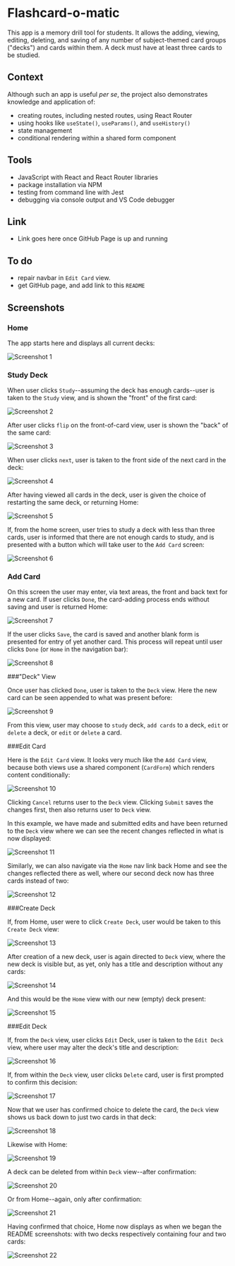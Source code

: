 # Flashcard-o-matic

This app is a memory drill tool for students.  It allows the adding, viewing, editing, deleting, and saving of any number of subject-themed card groups ("decks") and cards within them.  A deck must have at least three cards to be studied.   

## Context

Although such an app is useful _per se_, the project also demonstrates knowledge and application of:
* creating routes, including nested routes, using React Router
* using hooks like `useState()`, `useParams()`, and `useHistory()`
* state management
* conditional rendering within a shared form component

## Tools

* JavaScript with React and React Router libraries
* package installation via NPM
* testing from command line with Jest
* debugging via console output and VS Code debugger

## Link

* Link goes here once GitHub Page is up and running

## To do

* repair navbar in `Edit Card` view.
* get GitHub page, and add link to this `README`

## Screenshots

### Home

The app starts here and displays all current decks:

![Screenshot 1](/screenshots/screenshot1.png)

### Study Deck

When user clicks `Study`--assuming the deck has enough cards--user is taken to the `Study` view, and is shown the "front" of the first card:

![Screenshot 2](/screenshots/screenshot2.png)

After user clicks `flip` on the front-of-card view, user is shown the "back" of the same card:

![Screenshot 3](/screenshots/screenshot3.png)


When user clicks `next`, user is taken to the front side of the next card in the deck:

![Screenshot 4](/screenshots/screenshot4.png)


After having viewed all cards in the deck, user is given the choice of restarting the same deck, or returning Home:

![Screenshot 5](/screenshots/screenshot5.png)


If, from the home screen, user tries to study a deck with less than three cards, user is informed that there are not enough cards to study, and is presented with a button which will take user to the `Add Card` screen:

![Screenshot 6](/screenshots/screenshot6.png)


### Add Card

On this screen the user may enter, via text areas, the front and back text for a new card.  If user clicks `Done`, the card-adding process ends without saving and user is returned Home:

![Screenshot 7](/screenshots/screenshot7.png)


If the user clicks `Save`, the card is saved and another blank form is presented for entry of yet another card.  This process will repeat until user clicks `Done` (or `Home` in the navigation bar):

![Screenshot 8](/screenshots/screenshot8.png)


###"Deck" View

Once user has clicked `Done`, user is taken to the `Deck` view.  Here the new card can be seen appended to what was present before:

![Screenshot 9](screenshots/screenshot9.png)


From this view, user may choose to `study` deck, `add cards` to a deck, `edit` or `delete` a deck, or `edit` or `delete` a card.

###Edit Card

Here is the `Edit Card` view.  It looks very much like the `Add Card` view, because both views use a shared component (`CardForm`) which renders content conditionally:

![Screenshot 10](screenshots/screenshot10.png)

Clicking `Cancel` returns user to the `Deck` view.  Clicking `Submit` saves the changes first, then also returns user to `Deck` view.  

In this example, we have made and submitted edits and have been returned to the `Deck` view where we can see the recent changes reflected in what is now displayed:

![Screenshot 11](screenshots/screenshot11.png)

Similarly, we can also navigate via the `Home` nav link back Home and see the changes reflected there as well, where our second deck now has three cards instead of two:

![Screenshot 12](screenshots/screenshot12.png)

###Create Deck

If, from Home, user were to click `Create Deck`, user would be taken to this `Create Deck` view:

![Screenshot 13](screenshots/screenshot13.png)

After creation of a new deck, user is again directed to `Deck` view, where the new deck is visible but, as yet, only has a title and description without any cards:

![Screenshot 14](screenshots/screenshot14.png)

And this would be the `Home` view with our new (empty) deck present:

![Screenshot 15](screenshots/screenshot15.png)

###Edit Deck

If, from the `Deck` view, user clicks `Edit` Deck, user is taken to the `Edit Deck` view, where user may alter the deck's title and description:

![Screenshot 16](screenshots/screenshot16.png)

If, from within the `Deck` view, user clicks `Delete` card, user is first prompted to confirm this decision:

![Screenshot 17](screenshots/screenshot17.png)


Now that we user has confirmed choice to delete the card, the `Deck` view shows us back down to just two cards in that deck:

![Screenshot 18](screenshots/screenshot18.png)


Likewise with Home:

![Screenshot 19](screenshots/screenshot19.png)


A deck can be deleted from within `Deck` view--after confirmation:

![Screenshot 20](screenshots/screenshot20.png)

Or from Home--again, only after confirmation:

![Screenshot 21](screenshots/screenshot21.png)


Having confirmed that choice, Home now displays as when we began the README screenshots: with two decks respectively containing four and two cards:

![Screenshot 22](screenshots/screenshot22.png)

